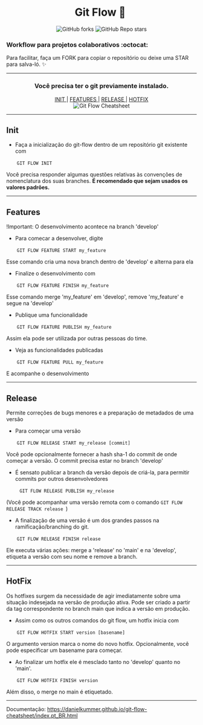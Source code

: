# <div align="center"> Git Flow  :memo: ​ </div>

<div align="center"> <img alt="GitHub forks" src="https://img.shields.io/github/forks/tayhsn/git-flow?logoColor=blue&style=social"> <img alt="GitHub Repo stars" src="https://img.shields.io/github/stars/tayhsn/git-flow?logoColor=black&style=social"> </div>

### Workflow para projetos colaborativos :octocat:

Para facilitar, faça um FORK para copiar o repositório ou deixe uma STAR para salva-ló. :sparkles:

<hr>
<h3 align="center"> Você precisa ter o git previamente instalado. </h3>

<div align="center">  <a href="#init"> INIT </a> | <a href="#features"> FEATURES </a> | <a href="#release"> RELEASE </a> | <a href="#hotfix"> HOTFIX </a></div>

<div align="center">
    <img src="https://danielkummer.github.io/git-flow-cheatsheet/img/git-flow-commands.png" alt="Git Flow Cheatsheet"/> 
</div>

<hr>

## Init

* Faça a inicialização do git-flow  dentro de um repositório git existente com

  ​	``` GIT FLOW INIT ```

Você precisa responder algumas questões relativas às convenções de nomenclatura dos suas branches. **É recomendado que sejam usados os valores padrões.** 

<hr>

## Features

!Important: O desenvolvimento acontece na branch 'develop'

* Para comecar a desenvolver, digite

  ​	``` GIT FLOW FEATURE START my_feature ```

Esse comando cria uma nova branch dentro de 'develop' e alterna para ela

* Finalize o desenvolvimento com

  ​	``` GIT FLOW FEATURE FINISH my_feature ```

Esse comando merge 'my_feature' em 'develop', remove 'my_feature' e segue na 'develop'

* Publique uma funcionalidade

  ​	``` GIT FLOW FEATURE PUBLISH my_feature ```

Assim ela pode ser utilizada por outras pessoas do time.

* Veja as funcionalidades publicadas

  ​	```GIT FLOW FEATURE PULL my_feature ```

E acompanhe o desenvolvimento

<hr>

## Release

Permite correções de bugs menores e a preparação de metadados de uma versão

* Para começar uma versão

  ​	```GIT FLOW RELEASE START my_release [commit] ```

Você pode opcionalmente fornecer a hash sha-1 do commit de onde começar a versão. O commit precisa estar no branch 'develop'

* É sensato publicar a branch da versão depois de criá-la, para permitir commits por outros desenvolvedores

  ​	``` GIT FLOW RELEASE PUBLISH my_release```

(Você pode acompanhar uma versão remota com o comando ```GIT FLOW RELEASE TRACK release ```)

* A finalização de uma versão é um dos grandes passos na ramificação/branching do git. 

  ​	``` GIT FLOW RELEASE FINISH release ```

Ele executa várias ações: merge a 'release' no 'main' e na 'develop', etiqueta a versão com seu nome e remove a branch.

<hr>

## HotFix

Os hotfixes surgem da necessidade de agir imediatamente sobre uma situação indesejada na versão de produção ativa. Pode ser criado a partir da tag correspondente no branch main que indica a versão em produção.

* Assim como os outros comandos do git flow, um hotfix inicia com

  ​	```GIT FLOW HOTFIX START version [basename] ```

O argumento version marca o nome do novo hotfix. Opcionalmente, você pode especificar um basename para começar.

* Ao finalizar um hotfix ele é mesclado tanto no 'develop' quanto no 'main'.

  ​	```GIT FLOW HOTFIX FINISH version ```

Além disso, o merge no main é etiquetado.

<hr>

Documentação: https://danielkummer.github.io/git-flow-cheatsheet/index.pt_BR.html
